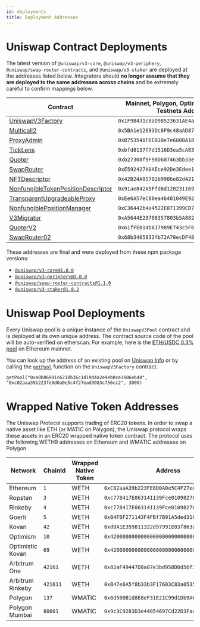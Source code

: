 ```yaml
---
id: deployments
title: Deployment Addresses
---
```


# Uniswap Contract Deployments

The latest version of `@uniswap/v3-core`, `@uniswap/v3-periphery`, `@uniswap/swap-router-contracts`, and `@uniswap/v3-staker` are deployed at the addresses listed below. Integrators should **no longer assume that they are deployed to the same addresses across chains** and be extremely careful to confirm mappings below. 

| Contract                                                                                                                                                            | Mainnet, Polygon, Optimism, Arbitrum, Testnets Address                 | Celo Address                                 | 
| --------------------------------------------------------------------------------------------------------------------------------------------------------------------| -----------------------------------------------------------------------| -------------------------------------------- |
| [UniswapV3Factory](https://github.com/Uniswap/uniswap-v3-core/blob/v1.0.0/contracts/UniswapV3Factory.sol)                                                           | `0x1F98431c8aD98523631AE4a59f267346ea31F984`                           | `0xAfE208a311B21f13EF87E33A90049fC17A7acDEc` |
| [Multicall2](https://etherscan.io/address/0x5BA1e12693Dc8F9c48aAD8770482f4739bEeD696#code )                                                                         | `0x5BA1e12693Dc8F9c48aAD8770482f4739bEeD696`                           | `0x633987602DE5C4F337e3DbF265303A1080324204` |
| [ProxyAdmin](https://github.com/OpenZeppelin/openzeppelin-contracts/blob/v3.4.1-solc-0.7-2/contracts/proxy/ProxyAdmin.sol)                                          | `0xB753548F6E010e7e680BA186F9Ca1BdAB2E90cf2`                           | `0xc1b262Dd7643D4B7cA9e51631bBd900a564BF49A` |
| [TickLens](https://github.com/Uniswap/uniswap-v3-periphery/blob/v1.0.0/contracts/lens/TickLens.sol)                                                                 | `0xbfd8137f7d1516D3ea5cA83523914859ec47F573`                           | `0x5f115D9113F88e0a0Db1b5033D90D4a9690AcD3D` |
| [Quoter](https://github.com/Uniswap/uniswap-v3-periphery/blob/v1.0.0/contracts/lens/Quoter.sol)                                                                     | `0xb27308f9F90D607463bb33eA1BeBb41C27CE5AB6`                           | `0x82825d0554fA07f7FC52Ab63c961F330fdEFa8E8` |
| [SwapRouter](https://github.com/Uniswap/uniswap-v3-periphery/blob/v1.0.0/contracts/SwapRouter.sol)                                                                  | `0xE592427A0AEce92De3Edee1F18E0157C05861564`                           | `0x5615CDAb10dc425a742d643d949a7F474C01abc4` |
| [NFTDescriptor](https://github.com/Uniswap/uniswap-v3-periphery/blob/v1.0.0/contracts/libraries/NFTDescriptor.sol)                                                  | `0x42B24A95702b9986e82d421cC3568932790A48Ec`                           | `0xa9Fd765d85938D278cb0b108DbE4BF7186831186` |
| [NonfungibleTokenPositionDescriptor](https://github.com/Uniswap/uniswap-v3-periphery/blob/v1.0.0/contracts/NonfungibleTokenPositionDescriptor.sol)                  | `0x91ae842A5Ffd8d12023116943e72A606179294f3`                           | `0x644023b316bB65175C347DE903B60a756F6dd554` |
| [TransparentUpgradeableProxy](https://github.com/OpenZeppelin/openzeppelin-contracts/blob/v3.4.1-solc-0.7-2/contracts/proxy/TransparentUpgradeableProxy.sol)        | `0xEe6A57eC80ea46401049E92587E52f5Ec1c24785`                           | `0x505B43c452AA4443e0a6B84bb37771494633Fde9` |
| [NonfungiblePositionManager](https://github.com/Uniswap/uniswap-v3-periphery/blob/v1.0.0/contracts/NonfungiblePositionManager.sol)                                  | `0xC36442b4a4522E871399CD717aBDD847Ab11FE88`                           | `0x3d79EdAaBC0EaB6F08ED885C05Fc0B014290D95A` |
| [V3Migrator](https://github.com/Uniswap/uniswap-v3-periphery/blob/v1.0.0/contracts/V3Migrator.sol)                                                                  | `0xA5644E29708357803b5A882D272c41cC0dF92B34`                           | `0x3cFd4d48EDfDCC53D3f173F596f621064614C582` |
| [QuoterV2](https://github.com/Uniswap/v3-periphery/blob/main/contracts/lens/QuoterV2.sol)                                                                     | `0x61fFE014bA17989E743c5F6cB21bF9697530B21e`                           | `0x82825d0554fA07f7FC52Ab63c961F330fdEFa8E8` |
| [SwapRouter02](https://github.com/Uniswap/swap-router-contracts/blob/main/contracts/SwapRouter02.sol)                                                                     | `0x68b3465833fb72A70ecDF485E0e4C7bD8665Fc45`                           | `0x5615CDAb10dc425a742d643d949a7F474C01abc4` |

These addresses are final and were deployed from these npm package versions:

- [`@uniswap/v3-core@1.0.0`](https://github.com/Uniswap/uniswap-v3-core/tree/v1.0.0)
- [`@uniswap/v3-periphery@1.0.0`](https://github.com/Uniswap/uniswap-v3-periphery/tree/v1.0.0)
- [`@uniswap/swap-router-contracts@1.1.0`](https://github.com/Uniswap/swap-router-contracts/tree/v1.1.0)
- [`@uniswap/v3-staker@1.0.2`](https://github.com/Uniswap/v3-staker/tree/v1.0.2)


# Uniswap Pool Deployments

Every Uniswap pool is a unique instance of the `UniswapV3Pool` contract and is deployed at its own unique address. The contract source code of the pool will be auto-verified on etherscan. For example, here is the [ETH/USDC 0.3% pool](https://etherscan.io/address/0x8ad599c3a0ff1de082011efddc58f1908eb6e6d8) on Ethereum mainnet.

You can look up the address of an existing pool on [Uniswap Info](https://info.uniswap.org/#/) or by calling the [`getPool`](../reference/core/interfaces/IUniswapV3Factory.md#getpool) function on the `UniswapV3Factory` contract.

```solidity
getPool("0xa0b86991c6218b36c1d19d4a2e9eb0ce3606eb48", "0xc02aaa39b223fe8d0a0e5c4f27ead9083c756cc2", 3000)
```

# Wrapped Native Token Addresses

The Uniswap Protocol supports trading of ERC20 tokens. In order to swap a native asset like ETH (or MATIC on Polygon), the Uniswap protocol wraps these assets in an ERC20 wrapped native token contract. The protocol uses the following WETH9 addresses on Ethereum and WMATIC addresses on Polygon.

| Network          | ChainId  | Wrapped Native Token | Address                                      |
| ---------------- | -------- | -------------------- | -------------------------------------------- |
| Ethereum         | `1`      | WETH                 | `0xC02aaA39b223FE8D0A0e5C4F27eAD9083C756Cc2` |
| Ropsten          | `3`      | WETH                 | `0xc778417E063141139Fce010982780140Aa0cD5Ab` |
| Rinkeby          | `4`      | WETH                 | `0xc778417E063141139Fce010982780140Aa0cD5Ab` |
| Goerli           | `5`      | WETH                 | `0xB4FBF271143F4FBf7B91A5ded31805e42b2208d6` |
| Kovan            | `42`     | WETH                 | `0xd0A1E359811322d97991E03f863a0C30C2cF029C` |
| Optimism         | `10`     | WETH                 | `0x4200000000000000000000000000000000000006` |
| Optimistic Kovan | `69`     | WETH                 | `0x4200000000000000000000000000000000000006` |
| Arbitrum One     | `42161`  | WETH                 | `0x82aF49447D8a07e3bd95BD0d56f35241523fBab1` |
| Arbitrum Rinkeby | `421611` | WETH                 | `0xB47e6A5f8b33b3F17603C83a0535A9dcD7E32681` |
| Polygon          | `137`    | WMATIC               | `0x0d500B1d8E8eF31E21C99d1Db9A6444d3ADf1270` |
| Polygon Mumbai   | `80001`  | WMATIC               | `0x9c3C9283D3e44854697Cd22D3Faa240Cfb032889` |
